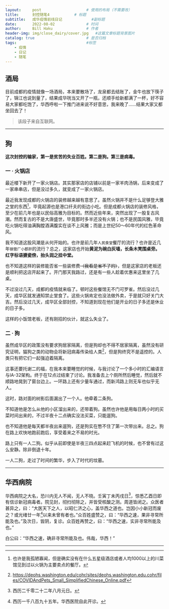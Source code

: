 ```yaml
---
layout:     post   				    # 使用的布局（不需要改）
title:      封控随笔4			# 标题
subtitle:   成华疫情前线日记             #副标题
date:       2022-08-02 				# 时间
author:     Bill Haku 				# 作者
header-img: img/close_dairy/cover.jpg 	#这篇文章标题背景图片
catalog: true 						# 是否归档
tags:								#标签
    - 疫情
    - 日记
    - 随笔
---
```


## 酒局

目前成都的疫情就像一场酒局，本来要散场了，龙泉都去结账了，金牛也放下筷子了，锦江也说到量了，结果成华咣当又开了一瓶，还顺手给新都满了一杯，好不容易大家都吃饱了，华西呼啦一下推门进来说不好意思，我来晚了……结果大家又都坐回去了！

> 该段子来自互联网。

---

## 狗

**这次封控的输家，第一是贫苦的失业百姓。第二是狗。第三是病毒。**

### 一 · 火锅店

最近楼下新开了一家火锅店。其实那家店的店铺以前是一家羊肉汤锅，后来变成了一家串串店，但是没过多久，就变成了一家火锅店。

最近我发现成都的火锅店的装修越来越有意思了。虽然火锅并不是什么足够登大雅之堂的东西[^1]，毕竟起源也是港口纤夫的街边小吃。但是成都火锅店的装修风格，至少在前几年也是以民俗高雅为目标的。然而近些年来，突然出现了一股复古风潮。然而复古的不是大唐盛世，毕竟那时多半还没有火锅；也不是民国风雅，毕竟吃火锅吃得油满胸膛酒满腹实在谈不上风雅；而是上世纪50～60年代的红色革命风。

我不知道这股风潮是从何开始的。也许是前几年`人民食堂`餐厅的流行？也许是近几年`钢管厂小郡肝`的流行？总之，这家店也开始**黄泥为碗白灰墙，长条木凳围桌旁。红字标语搪瓷傍，抬头润之挂中堂。**

也不知道这样的装修能否省一些装修费~~（我看是省不了的）~~，但是这家店的老板还是顺利把这店开起来了。开门那天我路过，还是有一些人趁着优惠来这里坐了几桌。

不过没过几天，成都的疫情就来临了。顿时这些餐馆无不门可罗雀。然后没过几天，成华区就发通知禁止堂食了。这些火锅肯定也没法做外卖，于是就只好关门大吉。然后没过几天，成华区全部封控，不知道到现在他们是开业的日子多还是休业的日子多。

这样的小饭馆老板，还有刚招的伙计，就这么失业了。

### 二 · 狗

虽然成华区的政策没有要求狗居家隔离，但是狗却也不得不居家隔离，虽然没有研究证明，猫狗之类的动物会将新冠病毒传染给人类[^2]，但是狗终究不是遥控的。人类只有把它们一起强迫着隔离。

这事还要托谢二的福，在我本来要睡觉的时候，与我讨论了一个多小时的汇编语言与IA-32架构。终于在12点过结束了讨论。我准备去上个厕所然后睡觉，然后就不顺路地晃到了窗台边上。一环路上还有少量车通过，而新鸿路上则无车也似乎无人。

这时，路对面的树影后面漏出了一个人。他牵着二条狗。

不知道他是怎么从他的小区溜出来的，还带着狗。虽然也许他是用每日两小时的买菜时间出来的，不过半夜十二点确实没法买菜，只能遛狗。

也不知道他是每天都半夜出来遛狗，还是狗实在憋不住了第一次带出来。总之。狗在路上欢快地跑前跑后，享受着来之不易的时光。

路上只有一人二狗。似乎从前即使是半夜三四点起来赶飞机的时候，也不曾有过这么安静。除非倒退十年。

一人二狗，走过了时间的繁华，步入了时代的坟墓。

---

## 华西病院

华西病院之大名，恐川内无人不闻，无人不晓。壬寅丁未丙戌日[^3]，惊悉乙酉日即有信诊新冠病毒者。院见封，彻扫彻除之，并皆受核酸之测。周道皆闭之。众医者甚异之，曰：“大医天下之人，以昭仁济之心，盖华西之道也。岂因小小新冠而废之？或光绪廿一年[^4]以来未曾有者也。”众百姓盛赞之，曰：“华西之速，果非寻常所能及也。”及次日，皆阴，复诊。众百姓再赞之，曰：“华西之速，实非寻常所能及也。”

白公曰：“华西之速，确非寻常所能及也。伟哉，华西！”

---

[^1]: 也许是我孤陋寡闻，但是确实没有在什么五星级酒店或者人均1000以上的川菜馆见到过以火锅为主要卖点的餐厅。

[^2]: https://deohs.washington.edu/cohr/sites/deohs.washington.edu.cohr/files/COVIDAndPets_Small_SimplifiedChinese_Online.pdf

[^3]: 西历二千零二十二年八月元日。

[^4]: 西历一千八百九十五年。华西医院自此开诊。
